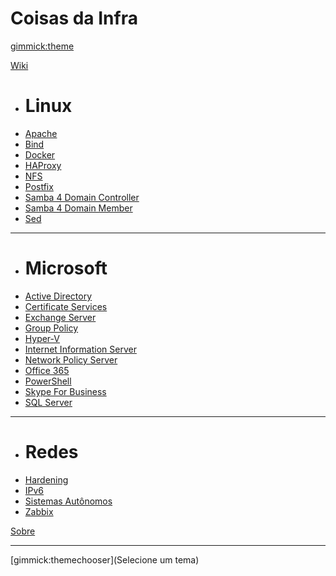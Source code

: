 # Coisas da Infra

[gimmick:theme](cosmo)

[Wiki]()

  * # Linux
  * [Apache](pages/kb/linux/Apache.md)
  * [Bind](pages/kb/linux/Bind.md)
  * [Docker](pages/kb/linux/Docker.md)
  * [HAProxy](pages/kb/linux/HAProxy.md)
  * [NFS](pages/kb/linux/NFS.md)
  * [Postfix](pages/kb/linux/Postfix.md)
  * [Samba 4 Domain Controller](pages/kb/linux/samba4/Samba4DomainController.md)
  * [Samba 4 Domain Member](pages/kb/linux/samba4/Samba4DomainMember.md)
  * [Sed](pages/kb/linux/Sed.md)
  - - - -
  * # Microsoft
  * [Active Directory](pages/kb/microsoft/ActiveDirectory.md)
  * [Certificate Services](pages/kb/microsoft/adcs/CertificateServices.md)
  * [Exchange Server](pages/kb/microsoft/ExchangeServer.md)
  * [Group Policy](pages/kb/microsoft/GroupPolicy.md)
  * [Hyper-V](pages/kb/microsoft/Hyper-V.md)
  * [Internet Information Server](pages/kb/microsoft/IIS.md)
  * [Network Policy Server](pages/kb/microsoft/NPS.md)
  * [Office 365](pages/kb/microsoft/Office365.md)
  * [PowerShell](pages/kb/microsoft/PowerShell.md)
  * [Skype For Business](pages/kb/microsoft/SkypeForBusiness.md)
  * [SQL Server](pages/kb/microsoft/SQLServer.md)
  - - - -
  * # Redes
  * [Hardening](pages/kb/networking/Hardening.md)
  * [IPv6](pages/kb/networking/IPv6.md)
  * [Sistemas Autônomos](pages/kb/networking/BestPracticesAS.md)
  * [Zabbix](pages/kb/networking/Zabbix.md)

[Sobre](pages/About.md)
- - - -
[gimmick:themechooser](Selecione um tema)
